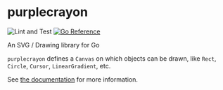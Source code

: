 # purplecrayon
![Lint and Test](https://github.com/jordan-bonecutter/purplecrayon/workflows/Main/badge.svg)
[![Go Reference](https://pkg.go.dev/badge/github.com/jordan-bonecutter/purplecrayon.svg)](https://pkg.go.dev/github.com/jordan-bonecutter/purplecrayon)

An SVG / Drawing library for Go

`purplecrayon` defines a `Canvas` on which objects can be drawn, like `Rect`, `Circle`, `Cursor`, `LinearGradient`, etc.

See [the documentation](https://pkg.go.dev/github.com/jordan-bonecutter/purplecrayon) for more information.
